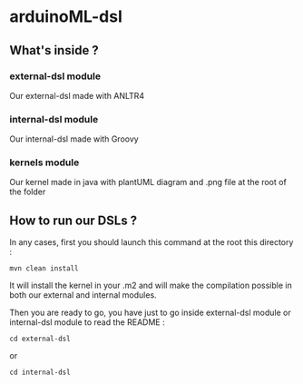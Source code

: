 # arduinoML-dsl

## What's inside ? 

### external-dsl module

Our external-dsl made with ANLTR4

### internal-dsl module

Our internal-dsl made with Groovy

### kernels module

Our kernel made in java with plantUML diagram and .png file at the root of the folder


## How to run our DSLs ?

In any cases, first you should launch this command at the root this directory : 

```shell script
mvn clean install
```

It will install the kernel in your .m2 and will make the compilation possible in both our external and internal modules.

Then you are ready to go, you have just to go inside external-dsl module or internal-dsl module to read the README :

```shell script
cd external-dsl
```
or 

```shell script
cd internal-dsl
```
